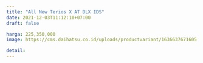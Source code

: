 ```yaml
---
title: "All New Terios X AT DLX IDS"
date: 2021-12-03T11:12:10+07:00
draft: false

harga: 225,350,000
image: https://cms.daihatsu.co.id/uploads/productvariant/1636637671605.png

detail: 
---
```


